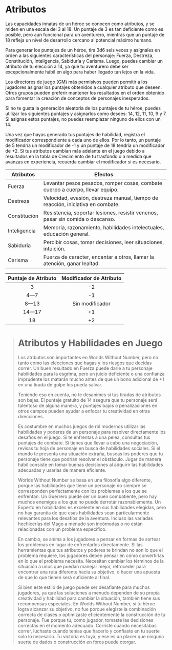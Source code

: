# Atributos
Las capacidades innatas de un héroe se conocen como atributos, y se miden en una escala del 3 al 18. Un puntaje de 3 es tan deficiente como es posible, pero aún funcional para un aventurero, mientras que un puntaje de 18 refleja un nivel de desarrollo cercano al potencial máximo humano.

Para generar los puntajes de un héroe, tira 3d6 seis veces y asígnales en orden a las siguientes características del personaje: Fuerza, Destreza, Constitución, Inteligencia, Sabiduría y Carisma. Luego, puedes cambiar un atributo de tu elección a 14, ya que tu aventurero debe ser excepcionalmente hábil en algo para haber llegado tan lejos en la vida.

Los directores de juego (GM) más permisivos pueden permitir a los jugadores asignar los puntajes obtenidos a cualquier atributo que deseen. Otros grupos pueden preferir mantener los resultados en el orden obtenido para fomentar la creación de conceptos de personajes inesperados.

Si no te gusta la generación aleatoria de los puntajes de tu héroe, puedes utilizar los siguientes puntajes y asignarlos como desees: 14, 12, 11, 10, 9 y 7. Si asignas estos puntajes, no puedes reemplazar ninguno de ellos con un 14.

Una vez que hayas generado tus puntajes de habilidad, registra el modificador correspondiente a cada uno de ellos. Por lo tanto, un puntaje de 5 tendría un modificador de -1 y un puntaje de 18 tendría un modificador de +2. Si tus atributos cambian más adelante en el juego debido a resultados en la tabla de Crecimiento de tu trasfondo o a medida que avanzas en experiencia, recuerda cambiar el modificador si es necesario.

| Atributos    | Efectos                                                                         |
|--------------|---------------------------------------------------------------------------------|
|       Fuerza | Levantar pesos pesados, romper cosas, combate cuerpo a cuerpo, llevar equipo.   |
|     Destreza | Velocidad, evasión, destreza manual, tiempo de reacción, iniciativa en combate. |
| Constitución | Resistencia, soportar lesiones, resistir venenos, pasar sin comida o descanso.  |
| Inteligencia | Memoria, razonamiento, habilidades intelectuales, educación general.            |
|    Sabiduría | Percibir cosas, tomar decisiones, leer situaciones, intuición.                  |
|      Carisma | Fuerza de carácter, encantar a otros, llamar la atención, ganar lealtad.        |

| Puntaje de Atributo | Modificador de Atributo |
|:-------------------:|:-----------------------:|
|          3          |            -2           |
|         4—7         |            -1           |
|        8—13         |     Sin modificador     |
|        14—17        |            +1           |
|         18          |            +2           |

># Atributos y Habilidades en Juego
>Los atributos son importantes en Worlds Without Number, pero no tanto como las elecciones que hagas y los riesgos que decidas correr. Un buen resultado en Fuerza puede darle a tu personaje habilidades para la esgrima, pero un juicio deficiente o una confianza imprudente los matarán mucho antes de que un bono adicional de +1 en una tirada de golpe los pueda salvar.
>
>Teniendo eso en cuenta, no te desanimes si tus tiradas de atributos son bajas. El puntaje gratuito de 14 asegura que tu personaje será talentoso de alguna manera, y puntajes bajos o penalizaciones en otros campos pueden ayudar a enfocar tu creatividad en otras direcciones.
>
>Es costumbre en muchos juegos de rol modernos utilizar las habilidades y poderes de un personaje para resolver directamente los desafíos en el juego. Si te enfrentas a una pelea, consultas tus puntajes de combate. Si tienes que llevar a cabo una negociación, revisas tu hoja de personaje en busca de habilidades sociales. Si el mundo te presenta una situación extraña, buscas los poderes que tu personaje tiene que podrían resolver el obstáculo. Jugar de manera hábil consiste en tomar buenas decisiones al adquirir las habilidades adecuadas y usarlas de manera eficiente.
>
>Worlds Without Number se basa en una filosofía algo diferente, porque las habilidades que tiene un personaje no siempre se corresponden perfectamente con los problemas a los que se enfrentan. Un Guerrero puede ser un buen combatiente, pero hay muchos enemigos a los que no puede derrotar razonablemente. Un Experto en habilidades es excelente en sus habilidades elegidas, pero no hay garantía de que esas habilidades sean particularmente relevantes para los desafíos de la aventura. Incluso las variadas hechicerías del Mago a menudo son incómodas o no están relacionadas con un problema específico.
>
>En cambio, se anima a los jugadores a pensar en formas de sortear los problemas en lugar de enfrentarlos directamente. Si las herramientas que tus atributos y poderes te brindan no son lo que el problema requiere, los jugadores deben pensar en cómo convertirlas en lo que el problema necesita. Necesitan cambiar los términos de la situación a unos que puedan manejar mejor, retroceder para encontrar una ruta diferente hacia su objetivo, o hacer una apuesta de que lo que tienen será suficiente al final.
>
>Si bien este estilo de juego puede ser desafiante para muchos jugadores, ya que las soluciones a menudo dependen de su propia creatividad y habilidad para cambiar la situación, también tiene sus recompensas especiales. En Worlds Without Number, si tu héroe logra alcanzar su objetivo, no fue porque elegiste la combinación correcta de clases o optimizaste eficientemente la construcción de tu personaje. Fue porque tú, como jugador, tomaste las decisiones correctas en el momento adecuado. Corriste cuando necesitabas correr, luchaste cuando tenías que hacerlo y confiaste en tu suerte solo lo necesario. Tu victoria es tuya, y ese es un placer que ninguna suerte de dados o construcción en foros puede otorgar.
